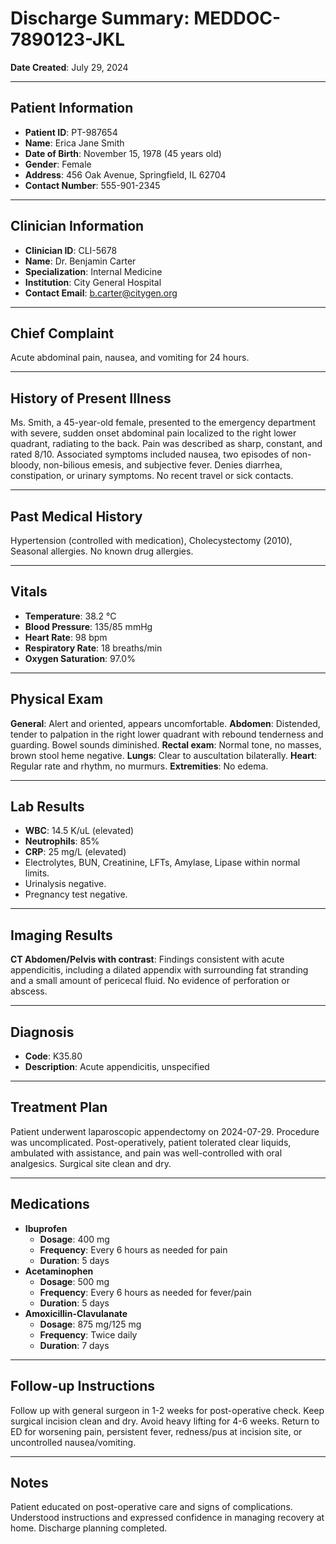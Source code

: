# Discharge Summary: MEDDOC-7890123-JKL

**Date Created**: July 29, 2024

---

## Patient Information

*   **Patient ID**: PT-987654
*   **Name**: Erica Jane Smith
*   **Date of Birth**: November 15, 1978 (45 years old)
*   **Gender**: Female
*   **Address**: 456 Oak Avenue, Springfield, IL 62704
*   **Contact Number**: 555-901-2345

---

## Clinician Information

*   **Clinician ID**: CLI-5678
*   **Name**: Dr. Benjamin Carter
*   **Specialization**: Internal Medicine
*   **Institution**: City General Hospital
*   **Contact Email**: b.carter@citygen.org

---

## Chief Complaint

Acute abdominal pain, nausea, and vomiting for 24 hours.

---

## History of Present Illness

Ms. Smith, a 45-year-old female, presented to the emergency department with severe, sudden onset abdominal pain localized to the right lower quadrant, radiating to the back. Pain was described as sharp, constant, and rated 8/10. Associated symptoms included nausea, two episodes of non-bloody, non-bilious emesis, and subjective fever. Denies diarrhea, constipation, or urinary symptoms. No recent travel or sick contacts.

---

## Past Medical History

Hypertension (controlled with medication), Cholecystectomy (2010), Seasonal allergies. No known drug allergies.

---

## Vitals

*   **Temperature**: 38.2 °C
*   **Blood Pressure**: 135/85 mmHg
*   **Heart Rate**: 98 bpm
*   **Respiratory Rate**: 18 breaths/min
*   **Oxygen Saturation**: 97.0%

---

## Physical Exam

**General**: Alert and oriented, appears uncomfortable.
**Abdomen**: Distended, tender to palpation in the right lower quadrant with rebound tenderness and guarding. Bowel sounds diminished.
**Rectal exam**: Normal tone, no masses, brown stool heme negative.
**Lungs**: Clear to auscultation bilaterally.
**Heart**: Regular rate and rhythm, no murmurs.
**Extremities**: No edema.

---

## Lab Results

*   **WBC**: 14.5 K/uL (elevated)
*   **Neutrophils**: 85%
*   **CRP**: 25 mg/L (elevated)
*   Electrolytes, BUN, Creatinine, LFTs, Amylase, Lipase within normal limits.
*   Urinalysis negative.
*   Pregnancy test negative.

---

## Imaging Results

**CT Abdomen/Pelvis with contrast**: Findings consistent with acute appendicitis, including a dilated appendix with surrounding fat stranding and a small amount of pericecal fluid. No evidence of perforation or abscess.

---

## Diagnosis

*   **Code**: K35.80
*   **Description**: Acute appendicitis, unspecified

---

## Treatment Plan

Patient underwent laparoscopic appendectomy on 2024-07-29. Procedure was uncomplicated. Post-operatively, patient tolerated clear liquids, ambulated with assistance, and pain was well-controlled with oral analgesics. Surgical site clean and dry.

---

## Medications

*   **Ibuprofen**
    *   **Dosage**: 400 mg
    *   **Frequency**: Every 6 hours as needed for pain
    *   **Duration**: 5 days
*   **Acetaminophen**
    *   **Dosage**: 500 mg
    *   **Frequency**: Every 6 hours as needed for fever/pain
    *   **Duration**: 5 days
*   **Amoxicillin-Clavulanate**
    *   **Dosage**: 875 mg/125 mg
    *   **Frequency**: Twice daily
    *   **Duration**: 7 days

---

## Follow-up Instructions

Follow up with general surgeon in 1-2 weeks for post-operative check. Keep surgical incision clean and dry. Avoid heavy lifting for 4-6 weeks. Return to ED for worsening pain, persistent fever, redness/pus at incision site, or uncontrolled nausea/vomiting.

---

## Notes

Patient educated on post-operative care and signs of complications. Understood instructions and expressed confidence in managing recovery at home. Discharge planning completed.
